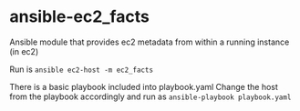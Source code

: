 ansible-ec2_facts
=================

Ansible module that provides ec2 metadata from within a running instance (in ec2)

Run is ```ansible ec2-host -m ec2_facts``` 

There is a basic playbook included into playbook.yaml 
Change the host from the playbook accordingly and run as ```ansible-playbook playbook.yaml``` 

